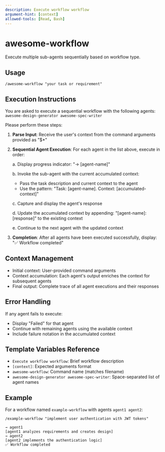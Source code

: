 ```yaml
---
description: Execute workflow workflow
argument-hint: [context]
allowed-tools: [Read, Bash]
---
```


# awesome-workflow

Execute multiple sub-agents sequentially based on workflow type.

## Usage

```
/awesome-workflow "your task or requirement"
```

## Execution Instructions

You are asked to execute a sequential workflow with the following agents:
`awesome-design-generator awesome-spec-writer`

Please perform these steps:

1. **Parse Input**: Receive the user's context from the command arguments provided as "$*"

2. **Sequential Agent Execution**: For each agent in the list above, execute in order:
   
   a. Display progress indicator: "→ [agent-name]"
   
   b. Invoke the sub-agent with the current accumulated context:
      - Pass the task description and current context to the agent
      - Use the pattern: "Task: [agent-name]. Context: [accumulated-context]"
   
   c. Capture and display the agent's response
   
   d. Update the accumulated context by appending:
      "[agent-name]: [response]" to the existing context
   
   e. Continue to the next agent with the updated context

3. **Completion**: After all agents have been executed successfully, display:
   "✅ Workflow completed"

## Context Management

- Initial context: User-provided command arguments
- Context accumulation: Each agent's output enriches the context for subsequent agents
- Final output: Complete trace of all agent executions and their responses

## Error Handling

If any agent fails to execute:
- Display "Failed" for that agent
- Continue with remaining agents using the available context
- Include failure notation in the accumulated context

## Template Variables Reference

- `Execute workflow workflow`: Brief workflow description
- `[context]`: Expected arguments format  
- `awesome-workflow`: Command name (matches filename)
- `awesome-design-generator awesome-spec-writer`: Space-separated list of agent names

## Example

For a workflow named `example-workflow` with agents `agent1 agent2`:

```
/example-workflow "implement user authentication with JWT tokens"

→ agent1
[agent1 analyzes requirements and creates design]
→ agent2  
[agent2 implements the authentication logic]
✅ Workflow completed
```
